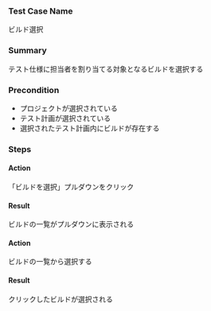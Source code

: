 ### Test Case Name
ビルド選択

### Summary
テスト仕様に担当者を割り当てる対象となるビルドを選択する

### Precondition
* プロジェクトが選択されている
* テスト計画が選択されている
* 選択されたテスト計画内にビルドが存在する

### Steps

#### Action
「ビルドを選択」プルダウンをクリック
#### Result
ビルドの一覧がプルダウンに表示される

#### Action
ビルドの一覧から選択する
#### Result
クリックしたビルドが選択される
